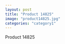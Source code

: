 ```yaml
---
layout: post
title: "Product 14825"
image: "product14825.jpg"
categories: "category1"
---
```

Product 14825
